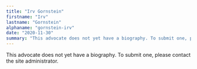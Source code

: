 ```yaml
---
title: "Irv Gornstein"
firstname: "Irv"
lastname: "Gornstein"
alphaname: "gornstein-irv"
date: "2020-11-30"
summary: "This advocate does not yet have a biography. To submit one, please contact the site administrator."
---
```

This advocate does not yet have a biography. To submit one, please contact the site administrator.

